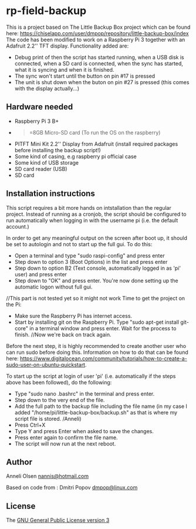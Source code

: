 # rp-field-backup
This is a project based on The Little Backup Box project which can be found here: https://chiselapp.com/user/dmpop/repository/little-backup-box/index
The code has been modified to work on a Raspberry Pi 3 together with an Adafruit 2.2'' TFT display.
Functionality added are:
* Debug print of then the script has started running, when a USB disk is connected, when a SD card is connected, when the sync has started, what it is syncing and when it is finished.
* The sync won't start until the button on pin #17 is pressed
* The unit is shut down when the buton on pin #27 is pressed (this comes with the display actually...)

Hardware needed
----------------
* Raspberry Pi 3 B+
* >=8GB Micro-SD card (To run the OS on the raspberry)
* PITFT Mini Kit 2.2'' Display from Adafruit (install required packages before installing the backup script!)
* Some kind of casing, e.g raspberry pi official case
* Some kind of USB storage
* SD card reader (USB)
* SD card


Installation instructions
--------------------------
This script requires a bit more hands on intstallation than the regular project. Instead of running as a cronjob, the script should be configured to run automatically when logging in with the username pi (i.e. the default account.)

In order to get any meaningful output on the screen after boot up, it should be set to autologin and not to start up the full gui. To do this:
* Open a terminal and type "sudo raspi-config" and press enter
* Step down to option 3 (Boot Options) in the list and press enter
* Step down to option B2 (Text console, automatically logged in as 'pi' user) and press enter
* Step down to "OK" and press enter. You're now done setting up the automatic logon without full gui.

//This part is not tested yet so it might not work
Time to get the project on the Pi:
* Make sure the Raspberry Pi has internet access.
* Start by installing git on the Raspberry Pi. Type "sudo apt-get install git-core" in a terminal window and press enter. Wait for the process to finish.
//Now we're back on track again.

Before the next step, it is highly recommended to create another user who can run sudo before doing this. Information on how to do that can be found here: https://www.digitalocean.com/community/tutorials/how-to-create-a-sudo-user-on-ubuntu-quickstart.

To start up the script at login of user 'pi' (i.e. automatically if the steps above has been followed), do the following:
* Type "sudo nano .bashrc" in the terminal and press enter.
* Step down to the very end of the file.
* Add the full path to the backup file including the file name (in my case I added "/home/pi/little-backup-box/backup.sh" as that is where my script file is stored. /Anneli)
* Press Ctrl+X
* Type Y and press Enter when asked to save the changes.
* Press enter again to confirm the file name.
* The script will now run at the next reboot.

Author
-------
Anneli Olsen [nannis@hotmail.com](mailto:nannis@hotmail.com)

Based on code from :
Dmitri Popov [dmpop@linux.com](mailto:dmpop@linux.com)

License
--------
The [GNU General Public License version 3](http://www.gnu.org/licenses/gpl-3.0.en.html)
